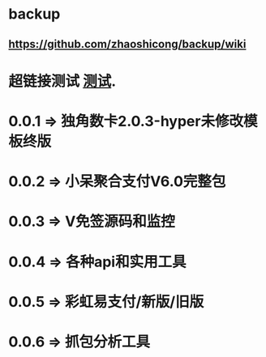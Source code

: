 # backup
## https://github.com/zhaoshicong/backup/wiki
# 超链接测试 [测试](https://pages.github.com/).

# 0.0.1 => 独角数卡2.0.3-hyper未修改模板终版
# 0.0.2 => 小呆聚合支付V6.0完整包
# 0.0.3 => V免签源码和监控
# 0.0.4 => 各种api和实用工具
# 0.0.5 => 彩虹易支付/新版/旧版
# 0.0.6 => 抓包分析工具
